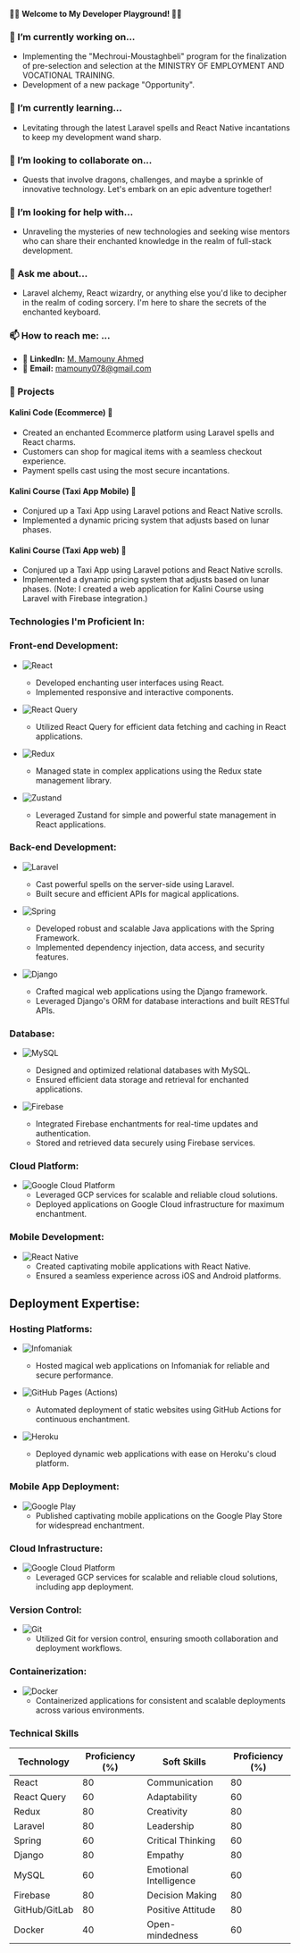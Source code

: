 👨‍💻 **Welcome to My Developer Playground! 🚀✨**

### 🔭 I’m currently working on...
- Implementing the "Mechroui-Moustaghbeli" program for the finalization of pre-selection and selection at the MINISTRY OF EMPLOYMENT AND VOCATIONAL TRAINING.
- Development of a new package "Opportunity".

### 🌱 I’m currently learning...
- Levitating through the latest Laravel spells and React Native incantations to keep my development wand sharp.

### 👯 I’m looking to collaborate on...
- Quests that involve dragons, challenges, and maybe a sprinkle of innovative technology. Let's embark on an epic adventure together!

### 🤔 I’m looking for help with...
- Unraveling the mysteries of new technologies and seeking wise mentors who can share their enchanted knowledge in the realm of full-stack development.

### 💬 Ask me about...
- Laravel alchemy, React wizardry, or anything else you'd like to decipher in the realm of coding sorcery. I'm here to share the secrets of the enchanted keyboard.

### 📫 How to reach me: ...
- 🧙 **LinkedIn:** [M. Mamouny Ahmed ]((https://www.linkedin.com/in/mamouny-ahmed-2568351a5?utm_source=share&utm_campaign=share_via&utm_content=profile&utm_medium=android_app)/)
- 📧 **Email:** mamouny078@gmail.com

### 🚀 Projects
#### Kalini Code (Ecommerce) 🛒
- Created an enchanted Ecommerce platform using <i class="fab fa-laravel"></i> Laravel spells and <i class="fab fa-react"></i> React charms.
- Customers can shop for magical items with a seamless checkout experience.
- Payment spells cast using the most secure incantations.

#### Kalini Course (Taxi App Mobile) 🚕
- Conjured up a Taxi App using <i class="fab fa-laravel"></i> Laravel potions and <i class="fab fa-react"></i> React Native scrolls.
- Implemented a dynamic pricing system that adjusts based on lunar phases.

#### Kalini Course (Taxi App web) 🚕
- Conjured up a Taxi App using <i class="fab fa-laravel"></i> Laravel potions and <i class="fab fa-react"></i> React Native scrolls.
- Implemented a dynamic pricing system that adjusts based on lunar phases. (Note: I created a web application for Kalini Course using Laravel with Firebase integration.)

### Technologies I'm Proficient In:
### Front-end Development:
- ![React](https://img.shields.io/badge/-React-blue?style=flat-square&logo=react&logoColor=white)
  - Developed enchanting user interfaces using React.
  - Implemented responsive and interactive components.

- ![React Query](https://img.shields.io/badge/-React_Query-ff4154?style=flat-square&logo=react-query&logoColor=white)
  - Utilized React Query for efficient data fetching and caching in React applications.

- ![Redux](https://img.shields.io/badge/-Redux-purple?style=flat-square&logo=redux&logoColor=white)
  - Managed state in complex applications using the Redux state management library.

- ![Zustand](https://img.shields.io/badge/-Zustand-ffd700?style=flat-square)
  - Leveraged Zustand for simple and powerful state management in React applications.

### Back-end Development:
- ![Laravel](https://img.shields.io/badge/-Laravel-red?style=flat-square&logo=laravel&logoColor=white)
  - Cast powerful spells on the server-side using Laravel.
  - Built secure and efficient APIs for magical applications.

- ![Spring](https://img.shields.io/badge/-Spring-green?style=flat-square&logo=spring&logoColor=white)
  - Developed robust and scalable Java applications with the Spring Framework.
  - Implemented dependency injection, data access, and security features.

- ![Django](https://img.shields.io/badge/-Django-darkgreen?style=flat-square&logo=django&logoColor=white)
  - Crafted magical web applications using the Django framework.
  - Leveraged Django's ORM for database interactions and built RESTful APIs.

### Database:
- ![MySQL](https://img.shields.io/badge/-MySQL-blue?style=flat-square&logo=mysql&logoColor=white)
  - Designed and optimized relational databases with MySQL.
  - Ensured efficient data storage and retrieval for enchanted applications.

- ![Firebase](https://img.shields.io/badge/-Firebase-orange?style=flat-square&logo=firebase&logoColor=white)
  - Integrated Firebase enchantments for real-time updates and authentication.
  - Stored and retrieved data securely using Firebase services.

### Cloud Platform:
- ![Google Cloud Platform](https://img.shields.io/badge/-Google_Cloud_Platform-4285F4?style=flat-square&logo=google-cloud&logoColor=white)
  - Leveraged GCP services for scalable and reliable cloud solutions.
  - Deployed applications on Google Cloud infrastructure for maximum enchantment.

### Mobile Development:
- ![React Native](https://img.shields.io/badge/-React_Native-green?style=flat-square&logo=react&logoColor=white)
  - Created captivating mobile applications with React Native.
  - Ensured a seamless experience across iOS and Android platforms.
 
## Deployment Expertise:

### Hosting Platforms:
- ![Infomaniak](https://img.shields.io/badge/-Infomaniak-008fd5?style=flat-square)
  - Hosted magical web applications on Infomaniak for reliable and secure performance.

- ![GitHub Pages (Actions)](https://img.shields.io/badge/-GitHub_Pages-181717?style=flat-square&logo=github&logoColor=white)
  - Automated deployment of static websites using GitHub Actions for continuous enchantment.

- ![Heroku](https://img.shields.io/badge/-Heroku-430098?style=flat-square&logo=heroku&logoColor=white)
  - Deployed dynamic web applications with ease on Heroku's cloud platform.

### Mobile App Deployment:
- ![Google Play](https://img.shields.io/badge/-Google_Play-3DDC84?style=flat-square&logo=google-play&logoColor=white)
  - Published captivating mobile applications on the Google Play Store for widespread enchantment.

### Cloud Infrastructure:
- ![Google Cloud Platform](https://img.shields.io/badge/-Google_Cloud_Platform-4285F4?style=flat-square&logo=google-cloud&logoColor=white)
  - Leveraged GCP services for scalable and reliable cloud solutions, including app deployment.

### Version Control:
- ![Git](https://img.shields.io/badge/-Git-F05032?style=flat-square&logo=git&logoColor=white)
  - Utilized Git for version control, ensuring smooth collaboration and deployment workflows.

### Containerization:
- ![Docker](https://img.shields.io/badge/-Docker-2496ED?style=flat-square&logo=docker&logoColor=white)
  - Containerized applications for consistent and scalable deployments across various environments.

### Technical Skills
| Technology     | Proficiency (%) | Soft Skills        | Proficiency (%) |
| --------------- | --------------- | ------------------ | --------------- |
| React           | 80              | Communication     | 80              |
| React Query     | 60              | Adaptability       | 60              |
| Redux           | 80              | Creativity         | 80              |
| Laravel         | 80              | Leadership         | 80              |
| Spring          | 60              | Critical Thinking  | 60              |
| Django          | 80              | Empathy            | 80              |
| MySQL           | 60              | Emotional Intelligence | 60         |
| Firebase        | 80              | Decision Making    | 80              |
| GitHub/GitLab   | 80              | Positive Attitude  | 80              |
| Docker          | 40              | Open-mindedness    | 60              |
